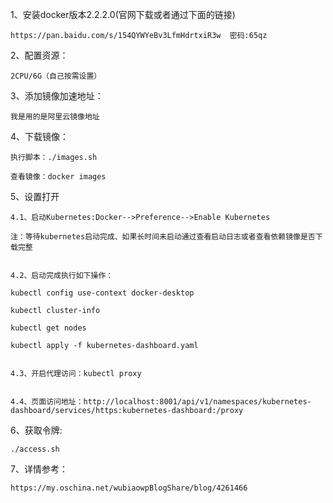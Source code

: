 1、安装docker版本2.2.2.0(官网下载或者通过下面的链接)

    https://pan.baidu.com/s/154QYWYeBv3LfmHdrtxiR3w  密码:65qz

2、配置资源：

    2CPU/6G（自己按需设置）
    
3、添加镜像加速地址：

    我是用的是阿里云镜像地址

4、下载镜像：

    执行脚本：./images.sh

    查看镜像：docker images

5、设置打开

    4.1、启动Kubernetes:Docker-->Preference-->Enable Kubernetes

    注：等待kubernetes启动完成、如果长时间未启动通过查看启动日志或者查看依赖镜像是否下载完整

   
    4.2、启动完成执行如下操作：
   
    kubectl config use-context docker-desktop
   
    kubectl cluster-info
   
    kubectl get nodes
   
    kubectl apply -f kubernetes-dashboard.yaml
   
    
    4.3、开启代理访问：kubectl proxy
  
    
    4.4、页面访问地址：http://localhost:8001/api/v1/namespaces/kubernetes-dashboard/services/https:kubernetes-dashboard:/proxy

6、获取令牌: 

    ./access.sh
    
7、详情参考：

    https://my.oschina.net/wubiaowpBlogShare/blog/4261466
